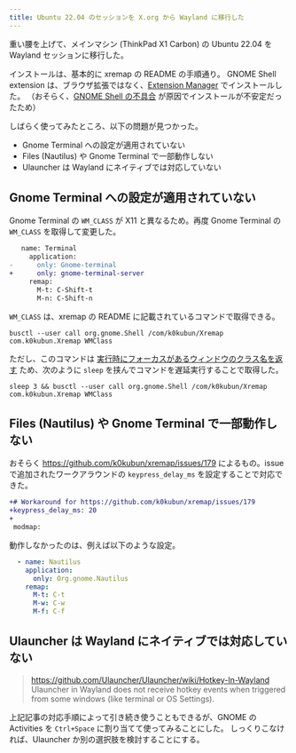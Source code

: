 ```yaml
---
title: Ubuntu 22.04 のセッションを X.org から Wayland に移行した
---
```


重い腰を上げて、メインマシン (ThinkPad X1 Carbon) の Ubuntu 22.04 を Wayland セッションに移行した。

インストールは、基本的に xremap の README の手順通り。
GNOME Shell extension は、ブラウザ拡張ではなく、[Extension Manager](https://github.com/mjakeman/extension-manager) でインストールした。
（おそらく、[GNOME Shell の不具合](https://askubuntu.com/questions/1418937/your-native-host-connector-do-not-support-following-apis-v6) が原因でインストールが不安定だったため）

しばらく使ってみたところ、以下の問題が見つかった。

- Gnome Terminal への設定が適用されていない
- Files (Nautilus) や Gnome Terminal で一部動作しない
- Ulauncher は Wayland にネイティブでは対応していない

## Gnome Terminal への設定が適用されていない

Gnome Terminal の `WM_CLASS` が X11 と異なるため。再度 Gnome Terminal の `WM_CLASS` を取得して変更した。

```diff
   name: Terminal
     application:
-      only: Gnome-terminal
+      only: gnome-terminal-server
     remap:
       M-t: C-Shift-t
       M-n: C-Shift-n
```

`WM_CLASS` は、xremap の README に記載されているコマンドで取得できる。
```
busctl --user call org.gnome.Shell /com/k0kubun/Xremap com.k0kubun.Xremap WMClass
```

ただし、このコマンドは [実行時にフォーカスがあるウィンドウのクラス名を返す](https://github.com/xremap/xremap-gnome/blob/9a2cc17b2c8288fd8e3ef0c8d8d1bcda45682541/extension.js#L46-L49) ため、次のように `sleep` を挟んでコマンドを遅延実行することで取得した。
```
sleep 3 && busctl --user call org.gnome.Shell /com/k0kubun/Xremap com.k0kubun.Xremap WMClass
```

## Files (Nautilus) や Gnome Terminal で一部動作しない

おそらく https://github.com/k0kubun/xremap/issues/179 によるもの。issue で追加されたワークアラウンドの `keypress_delay_ms` を設定することで対応できた。

```diff
+# Workaround for https://github.com/k0kubun/xremap/issues/179
+keypress_delay_ms: 20
+
 modmap:
```

動作しなかったのは、例えば以下のような設定。
```yaml
  - name: Nautilus
    application:
      only: Org.gnome.Nautilus
    remap:
      M-t: C-t
      M-w: C-w
      M-f: C-f
```

## Ulauncher は Wayland にネイティブでは対応していない

> https://github.com/Ulauncher/Ulauncher/wiki/Hotkey-In-Wayland
> Ulauncher in Wayland does not receive hotkey events when triggered from some windows (like terminal or OS Settings).

上記記事の対応手順によって引き続き使うこともできるが、GNOME の Activities を `Ctrl+Space` に割り当てて使ってみることにした。
しっくりこなければ、Ulauncher か別の選択肢を検討することにする。

